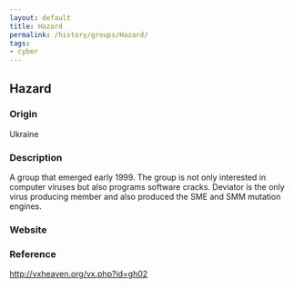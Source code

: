 ```yaml
---
layout: default
title: Hazard
permalink: /history/groups/Hazard/
tags:
- cyber
---
```


## Hazard

### Origin
Ukraine

### Description
A group that emerged early 1999. The group is not only interested in computer viruses but also programs software cracks. Deviator is the only virus producing member and also produced the SME and SMM mutation engines.

### Website


### Reference
http://vxheaven.org/vx.php?id=gh02
